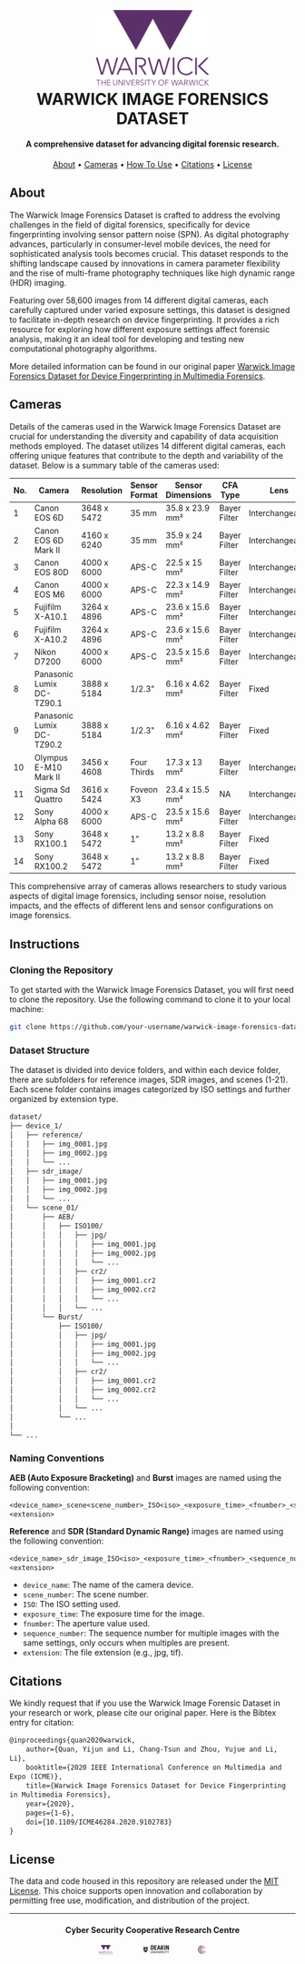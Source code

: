 <h1 align="center">
  <br>
  <a href=""><img src="./assets/logos/warwick-logo.png" alt="WIFD" width="200"></a>
  <br>
  WARWICK IMAGE FORENSICS DATASET
  <br>
</h1>

<h4 align="center">A comprehensive dataset for advancing digital forensic research.</h4>

<p align="center">
    <a href="#about">About</a> •
    <a href="#cameras">Cameras</a> •
    <a href="#instructions">How To Use</a> •
    <a href="#citations">Citations</a> •
    <a href="#license">License</a>
</p>

## About
The Warwick Image Forensics Dataset is crafted to address the evolving challenges in the field of digital forensics, specifically for device fingerprinting involving sensor pattern noise (SPN). As digital photography advances, particularly in consumer-level mobile devices, the need for sophisticated analysis tools becomes crucial. This dataset responds to the shifting landscape caused by innovations in camera parameter flexibility and the rise of multi-frame photography techniques like high dynamic range (HDR) imaging.

Featuring over 58,600 images from 14 different digital cameras, each carefully captured under varied exposure settings, this dataset is designed to facilitate in-depth research on device fingerprinting. It provides a rich resource for exploring how different exposure settings affect forensic analysis, making it an ideal tool for developing and testing new computational photography algorithms.

More detailed information can be found in our original paper [Warwick Image Forensics Dataset for Device Fingerprinting in Multimedia Forensics](https://ieeexplore.ieee.org/abstract/document/9102783).

## Cameras
Details of the cameras used in the Warwick Image Forensics Dataset are crucial for understanding the diversity and capability of data acquisition methods employed. The dataset utilizes 14 different digital cameras, each offering unique features that contribute to the depth and variability of the dataset. Below is a summary table of the cameras used:

| No. | Camera             | Resolution | Sensor Format | Sensor Dimensions | CFA Type     | Lens            |
|-----|--------------------|------------|---------------|-------------------|--------------|-----------------|
| 1   | Canon EOS 6D       | 3648 x 5472| 35 mm         | 35.8 x 23.9 mm²   | Bayer Filter | Interchangeable |
| 2   | Canon EOS 6D Mark II | 4160 x 6240 | 35 mm       | 35.9 x 24 mm²     | Bayer Filter | Interchangeable |
| 3   | Canon EOS 80D      | 4000 x 6000| APS-C         | 22.5 x 15 mm²     | Bayer Filter | Interchangeable |
| 4   | Canon EOS M6       | 4000 x 6000| APS-C         | 22.3 x 14.9 mm²   | Bayer Filter | Interchangeable |
| 5   | Fujifilm X-A10.1   | 3264 x 4896| APS-C         | 23.6 x 15.6 mm²   | Bayer Filter | Interchangeable |
| 6   | Fujifilm X-A10.2   | 3264 x 4896| APS-C         | 23.6 x 15.6 mm²   | Bayer Filter | Interchangeable |
| 7   | Nikon D7200        | 4000 x 6000| APS-C         | 23.5 x 15.6 mm²   | Bayer Filter | Interchangeable |
| 8   | Panasonic Lumix DC-TZ90.1 | 3888 x 5184 | 1/2.3" | 6.16 x 4.62 mm² | Bayer Filter | Fixed          |
| 9   | Panasonic Lumix DC-TZ90.2 | 3888 x 5184 | 1/2.3" | 6.16 x 4.62 mm² | Bayer Filter | Fixed          |
| 10  | Olympus E-M10 Mark II | 3456 x 4608 | Four Thirds | 17.3 x 13 mm²   | Bayer Filter | Interchangeable |
| 11  | Sigma Sd Quattro    | 3616 x 5424| Foveon X3    | 23.4 x 15.5 mm²   | NA           | Interchangeable |
| 12  | Sony Alpha 68       | 4000 x 6000| APS-C         | 23.5 x 15.6 mm²   | Bayer Filter | Interchangeable |
| 13  | Sony RX100.1        | 3648 x 5472| 1”            | 13.2 x 8.8 mm²    | Bayer Filter | Fixed           |
| 14  | Sony RX100.2        | 3648 x 5472| 1”            | 13.2 x 8.8 mm²    | Bayer Filter | Fixed           |

This comprehensive array of cameras allows researchers to study various aspects of digital image forensics, including sensor noise, resolution impacts, and the effects of different lens and sensor configurations on image forensics.

## Instructions

### Cloning the Repository
To get started with the Warwick Image Forensics Dataset, you will first need to clone the repository. Use the following command to clone it to your local machine:
```sh
git clone https://github.com/your-username/warwick-image-forensics-dataset.git
```

### Dataset Structure
The dataset is divided into device folders, and within each device folder, there are subfolders for reference images, SDR images, and scenes (1-21). Each scene folder contains images categorized by ISO settings and further organized by extension type.
```
dataset/
├── device_1/
│   ├── reference/
│   │   ├── img_0001.jpg
│   │   ├── img_0002.jpg
│   │   └── ...
│   ├── sdr_image/
│   │   ├── img_0001.jpg
│   │   ├── img_0002.jpg
│   │   └── ...
│   └── scene_01/
│       ├── AEB/
│       │   ├── ISO100/
│       │   │   ├── jpg/
│       │   │   │   ├── img_0001.jpg
│       │   │   │   ├── img_0002.jpg
│       │   │   │   └── ...
│       │   │   ├── cr2/
│       │   │   │   ├── img_0001.cr2
│       │   │   │   ├── img_0002.cr2
│       │   │   │   └── ...
│       │   │   └── ...
│       └── Burst/
│           ├── ISO100/
│           │   ├── jpg/
│           │   │   ├── img_0001.jpg
│           │   │   ├── img_0002.jpg
│           │   │   └── ...
│           │   ├── cr2/
│           │   │   ├── img_0001.cr2
│           │   │   ├── img_0002.cr2
│           │   │   └── ...
│           │   └── ...
│           └── ...
│    
└── ...

```
### Naming Conventions
**AEB (Auto Exposure Bracketing)** and **Burst** images are named using the following convention:
```
<device_name>_scene<scene_number>_ISO<iso>_<exposure_time>_<fnumber>_<sequence_number>.<extension>
```

**Reference** and **SDR (Standard Dynamic Range)** images are named using the following convention:
```
<device_name>_sdr_image_ISO<iso>_<exposure_time>_<fnumber>_<sequence_number>.<extension>
```

- `device_name`: The name of the camera device.
- `scene_number`: The scene number.
- `ISO`: The ISO setting used.
- `exposure_time`: The exposure time for the image.
- `fnumber`: The aperture value used.
- `sequence_number`: The sequence number for multiple images with the same settings, only occurs when multiples are present.
- `extension`: The file extension (e.g., jpg, tif).


## Citations
We kindly request that if you use the Warwick Image Forensic Dataset in your research or work, please cite our original paper. Here is the Bibtex entry for citation:
```
@inproceedings{quan2020warwick,
    author={Quan, Yijun and Li, Chang-Tsun and Zhou, Yujue and Li, Li},
    booktitle={2020 IEEE International Conference on Multimedia and Expo (ICME)}, 
    title={Warwick Image Forensics Dataset for Device Fingerprinting in Multimedia Forensics}, 
    year={2020},
    pages={1-6},
    doi={10.1109/ICME46284.2020.9102783}
}
```

## License

The data and code housed in this repository are released under the [MIT License](./LICENSE). This choice supports open innovation and collaboration by permitting free use, modification, and distribution of the project.

<hr>
<h4 align="center">Cyber Security Cooperative Research Centre</h4>
<div align="center" style="display: flex; justify-content: center; gap: 50px;">
    <img src="./assets/logos/warwick-logo.png" alt="Logo 1" style="width: 5%; height: 5%;">
    <img src="./assets/logos/deakin-logo.png" alt="Logo 2" style="width: 10%; height: 10%;">
    <img src="./assets/logos/cscrc-logo.png" alt="Logo 3" style="width: 3%; height: 5%;">
</div>

